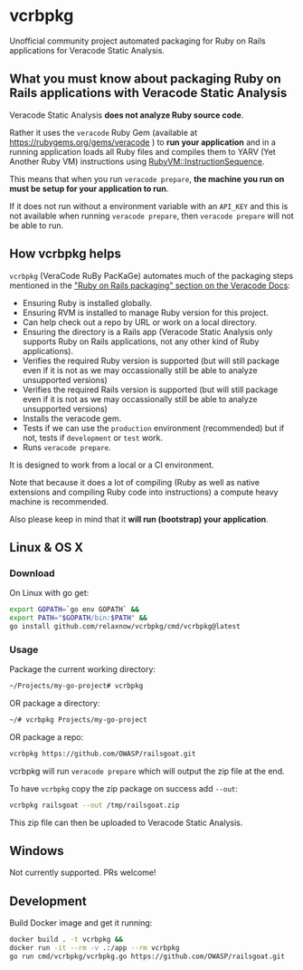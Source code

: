 # vcrbpkg

Unofficial community project automated packaging for Ruby on Rails applications for Veracode Static Analysis.

## What you **must** know about packaging Ruby on Rails applications with Veracode Static Analysis

Veracode Static Analysis **does not analyze Ruby source code**.

Rather it uses the `veracode` Ruby Gem (available at <https://rubygems.org/gems/veracode> ) to **run your application** and in a running application loads all Ruby files and compiles them to YARV (Yet Another Ruby VM) instructions using [RubyVM::InstructionSequence](https://ruby-doc.org/core-2.6/RubyVM/InstructionSequence.html).

This means that when you run `veracode prepare`, **the machine you run on must be setup for your application to run**.

If it does not run without a environment variable with an `API_KEY` and this is not available when running `veracode prepare`, then `veracode prepare` will not be able to run.

## How vcrbpkg helps

`vcrbpkg` (VeraCode RuBy PacKaGe) automates much of the packaging steps mentioned in the ["Ruby on Rails packaging" section on the Veracode Docs](https://docs.veracode.com/r/compilation_ruby):

* Ensuring Ruby is installed globally.
* Ensuring RVM is installed to manage Ruby version for this project.
* Can help check out a repo by URL or work on a local directory.
* Ensuring the directory is a Rails app (Veracode Static Analysis only supports Ruby on Rails applications, not any other kind of Ruby applications).
* Verifies the required Ruby version is supported (but will still package even if it is not as we may occassionally still be able to analyze unsupported versions)
* Verifies the required Rails version is supported (but will still package even if it is not as we may occassionally still be able to analyze unsupported versions)
* Installs the veracode gem.
* Tests if we can use the `production` environment (recommended) but if not, tests if `development` or `test` work.
* Runs `veracode prepare`.

It is designed to work from a local or a CI environment.

Note that because it does a lot of compiling (Ruby as well as native extensions and compiling Ruby code into instructions) a compute heavy machine is recommended.

Also please keep in mind that it **will run (bootstrap) your application**.

## Linux & OS X

### Download

On Linux with go get:

```sh
export GOPATH=`go env GOPATH` &&
export PATH="$GOPATH/bin:$PATH" &&
go install github.com/relaxnow/vcrbpkg/cmd/vcrbpkg@latest
```

### Usage

Package the current working directory:

```sh
~/Projects/my-go-project# vcrbpkg
```

OR package a directory:

```sh
~/# vcrbpkg Projects/my-go-project
```

OR package a repo:

```sh
vcrbpkg https://github.com/OWASP/railsgoat.git
```

vcrbpkg will run `veracode prepare` which will output the zip file at the end.

To have `vcrbpkg` copy the zip package on success add `--out`:

```sh
vcrbpkg railsgoat --out /tmp/railsgoat.zip
```

This zip file can then be uploaded to Veracode Static Analysis.

## Windows

Not currently supported. PRs welcome!

## Development

Build Docker image and get it running:

```sh
docker build . -t vcrbpkg &&
docker run -it --rm -v .:/app --rm vcrbpkg
go run cmd/vcrbpkg/vcrbpkg.go https://github.com/OWASP/railsgoat.git
```
